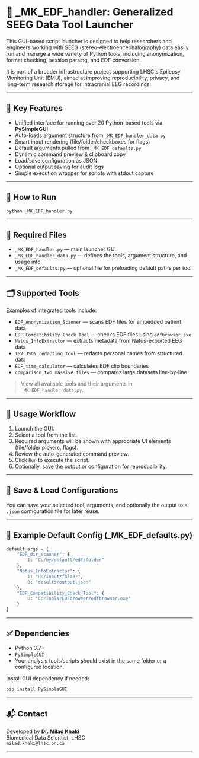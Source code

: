 
# 🧠 _MK_EDF_handler: Generalized SEEG Data Tool Launcher

This GUI-based script launcher is designed to help researchers and engineers working with SEEG (stereo-electroencephalography) data easily run and manage a wide variety of Python tools, including anonymization, format checking, session parsing, and EDF conversion.

It is part of a broader infrastructure project supporting LHSC's Epilepsy Monitoring Unit (EMU), aimed at improving reproducibility, privacy, and long-term research storage for intracranial EEG recordings.

---

## 🔧 Key Features

- Unified interface for running over 20 Python-based tools via **PySimpleGUI**
- Auto-loads argument structure from `_MK_EDF_handler_data.py`
- Smart input rendering (file/folder/checkboxes for flags)
- Default arguments pulled from `_MK_EDF_defaults.py`
- Dynamic command preview & clipboard copy
- Load/save configuration as JSON
- Optional output saving for audit logs
- Simple execution wrapper for scripts with stdout capture

---

## 🚀 How to Run

```bash
python _MK_EDF_handler.py
```

---

## 🧰 Required Files

- `_MK_EDF_handler.py` — main launcher GUI  
- `_MK_EDF_handler_data.py` — defines the tools, argument structure, and usage info  
- `_MK_EDF_defaults.py` — optional file for preloading default paths per tool  

---

## 🗂 Supported Tools

Examples of integrated tools include:

- `EDF_Anonymization_Scanner` — scans EDF files for embedded patient data
- `EDF_Compatibility_Check_Tool` — checks EDF files using `edfbrowser.exe`
- `Natus_InfoExtractor` — extracts metadata from Natus-exported EEG data
- `TSV_JSON_redacting_tool` — redacts personal names from structured data
- `EDF_time_calculator` — calculates EDF clip boundaries
- `comparison_two_massive_files` — compares large datasets line-by-line

> View all available tools and their arguments in `_MK_EDF_handler_data.py`.

---

## 🧩 Usage Workflow

1. Launch the GUI.
2. Select a tool from the list.
3. Required arguments will be shown with appropriate UI elements (file/folder pickers, flags).
4. Review the auto-generated command preview.
5. Click `Run` to execute the script.
6. Optionally, save the output or configuration for reproducibility.

---

## 💾 Save & Load Configurations

You can save your selected tool, arguments, and optionally the output to a `.json` configuration file for later reuse.

---

## 📁 Example Default Config (_MK_EDF_defaults.py)

```python
default_args = {
    "EDF_dir_scanner": {
        1: "C:/my/default/edf/folder"
    },
    "Natus_InfoExtractor": {
        1: "D:/input/folder",
        0: "results/output.json"
    },
    "EDF_Compatibility_Check_Tool": {
        0: "C:/Tools/EDFbrowser/edfbrowser.exe"
    }
}
```

---

## ✅ Dependencies

- Python 3.7+
- `PySimpleGUI`
- Your analysis tools/scripts should exist in the same folder or a configured location.

Install GUI dependency if needed:

```bash
pip install PySimpleGUI
```

---

## 📬 Contact

Developed by **Dr. Milad Khaki**  
Biomedical Data Scientist, LHSC  
`milad.khaki@lhsc.on.ca`

---
